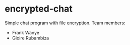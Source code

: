 # encrypted-chat
Simple chat program with file encryption. 
Team members: 
* Frank Wanye
* Gloire Rubambiza
